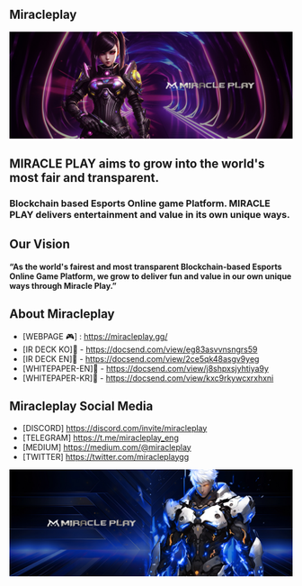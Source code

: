 ## Miracleplay 
![Miracleplay Header](header.jpg)

## MIRACLE PLAY aims to grow into the world's most fair and transparent.
### Blockchain based Esports Online game Platform. MIRACLE PLAY delivers entertainment and value in its own unique ways.

## Our Vision

#### “As the world's fairest and most transparent Blockchain-based Esports Online Game Platform, we grow to deliver fun and value in our own unique ways through Miracle Play.”
 
## About Miracleplay
* [WEBPAGE 🎮] : https://miracleplay.gg/
* [IR DECK KO]📕 - https://docsend.com/view/eg83asvvnsngrs59
* [IR DECK EN]📕 - https://docsend.com/view/2ce5qk48asgv9yeg
* [WHITEPAPER-EN]📕 - https://docsend.com/view/j8shpxsjyhtiya9y
* [WHITEPAPER-KR]📕 - https://docsend.com/view/kxc9rkywcxrxhxni

## Miracleplay Social Media
* [DISCORD] https://discord.com/invite/miracleplay
* [TELEGRAM] https://t.me/miracleplay_eng
* [MEDIUM] https://medium.com/@miracleplay
* [TWITTER] https://twitter.com/miracleplaygg

![Miracleplay footer](bottom.jpg)